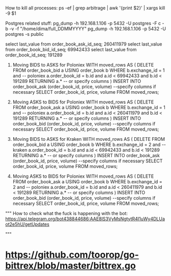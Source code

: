 How to kill all processes:
ps -ef | grep arbitrage | awk '{print $2}' | xargs kill -9 $1

Postgres related stuff:
pg_dump -h 192.168.1.106 -p 5432 -U postgres -F c -b -v -f "/home/dima/full_DDMMYYYY"
pg_dump -h 192.168.1.106 -p 5432 -U postgres -s public

select last_value from order_book_ask_id_seq;
260411979
select last_value from order_book_bid_id_seq;
69942433
select last_value from order_book_id_seq;
191289

1. Moving BIDS to ASKS for Poloniex
WITH moved_rows AS (
    DELETE FROM order_book_bid a
    USING order_book b
    WHERE b.exchange_id = 1 and -- poloniex
	a.order_book_id = b.id and
	a.id < 69942433 and b.id < 191289
    RETURNING a.* -- or specify columns
)
INSERT INTO order_book_ask (order_book_id, price, volume) --specify columns if necessary
SELECT order_book_id, price, volume FROM moved_rows;

2. Moving ASKS to BIDS for Poloniex
WITH moved_rows AS (
    DELETE FROM order_book_ask a
    USING order_book b
    WHERE b.exchange_id = 1 and -- poloniex
	a.order_book_id = b.id and
	a.id < 260411979 and b.id < 191289
    RETURNING a.* -- or specify columns
)
INSERT INTO order_book_bid (order_book_id, price, volume) --specify columns if necessary
SELECT order_book_id, price, volume FROM moved_rows;

3. Moving BIDS to ASKS for Kraken
WITH moved_rows AS (
    DELETE FROM order_book_bid a
    USING order_book b
    WHERE b.exchange_id = 2 and -- kraken
	a.order_book_id = b.id and
	a.id < 69942433 and b.id < 191289
    RETURNING a.* -- or specify columns
)
INSERT INTO order_book_ask (order_book_id, price, volume) --specify columns if necessary
SELECT order_book_id, price, volume FROM moved_rows;

4. Moving ASKS to BIDS for Poloniex
WITH moved_rows AS (
    DELETE FROM order_book_ask a
    USING order_book b
    WHERE b.exchange_id = 2 and -- poloniex
	a.order_book_id = b.id and
	a.id < 260411979 and b.id < 191289
    RETURNING a.* -- or specify columns
)
INSERT INTO order_book_bid (order_book_id, price, volume) --specify columns if necessary
SELECT order_book_id, price, volume FROM moved_rows;



"""
How to check what the fuck is happening with the bot:
https://api.telegram.org/bot438844686:AAE8lS3VyMsNgtytR4I1uWy4DLUaot2e5hU/getUpdates

"""

# https://github.com/toorop/go-bittrex/blob/master/bittrex.go
